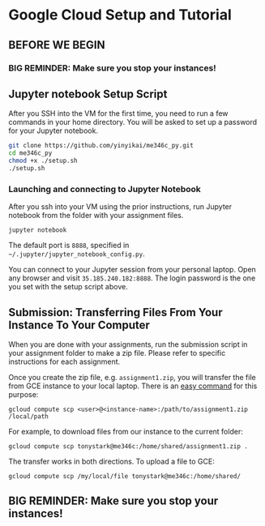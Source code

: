 # Google Cloud Setup and Tutorial


## BEFORE WE BEGIN ##
### BIG REMINDER: Make sure you stop your instances! ###

## Jupyter notebook Setup Script

After you SSH into the VM for the first time, you need to run a few commands in your home directory. You will be asked to set up a password for your Jupyter notebook.

```bash
git clone https://github.com/yinyikai/me346c_py.git
cd me346c_py
chmod +x ./setup.sh
./setup.sh
```

### Launching and connecting to Jupyter Notebook ###

After you ssh into your VM using the prior instructions, run Jupyter notebook from the folder with your assignment files.

```
jupyter notebook
```

The default port is `8888`, specified in `~/.jupyter/jupyter_notebook_config.py`.

You can connect to your Jupyter session from your personal laptop. Open any browser and visit `35.185.240.182:8888`. The login password is the one you set with the setup script above.


## Submission: Transferring Files From Your Instance To Your Computer ##

When you are done with your assignments, run the submission script in your assignment folder to make a zip file. Please refer to specific instructions for each assignment.

Once you create the zip file, e.g. `assignment1.zip`, you will transfer the file from GCE instance to your local laptop. There is an [easy command](https://cloud.google.com/sdk/gcloud/reference/compute/scp) for this purpose:

```
gcloud compute scp <user>@<instance-name>:/path/to/assignment1.zip /local/path
```

For example, to download files from our instance to the current folder:

```
gcloud compute scp tonystark@me346c:/home/shared/assignment1.zip .
```

The transfer works in both directions. To upload a file to GCE:

```
gcloud compute scp /my/local/file tonystark@me346c:/home/shared/
```

## BIG REMINDER: Make sure you stop your instances! ##
